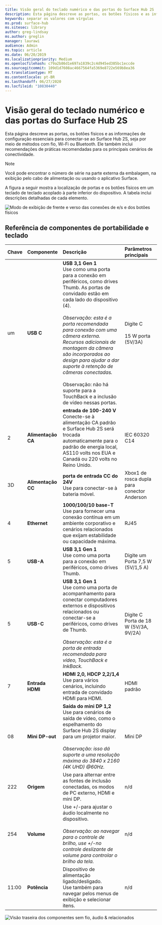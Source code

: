 ```yaml
---
title: Visão geral do teclado numérico e das portas do Surface Hub 2S
description: Esta página descreve as portas, os botões físicos e as informações de configuração essenciais para a conexão com o Surface Hub 2S.
keywords: separar os valores com vírgulas
ms.prod: surface-hub
ms.sitesec: library
author: greg-lindsay
ms.author: greglin
manager: laurawi
audience: Admin
ms.topic: article
ms.date: 06/20/2019
ms.localizationpriority: Medium
ms.openlocfilehash: c79a2b86d1e697a1839c2c4d945ed385bc1eccde
ms.sourcegitcommit: 109d1d7608ac4667564fa5369e8722e569b8ea36
ms.translationtype: MT
ms.contentlocale: pt-BR
ms.lasthandoff: 06/27/2020
ms.locfileid: "10830440"
---
```

# Visão geral do teclado numérico e das portas do Surface Hub 2S

Esta página descreve as portas, os botões físicos e as informações de configuração essenciais para conectar-se ao Surface Hub 2S, seja por meio de métodos com fio, Wi-Fi ou Bluetooth. Ele também inclui recomendações de práticas recomendadas para os principais cenários de conectividade.

> [!NOTE]
> Você pode encontrar o número de série na parte externa da embalagem, na exibição pelo cabo de alimentação ou usando o aplicativo Surface. 

A figura a seguir mostra a localização de portas e os botões físicos em um teclado de teclado acoplado à parte inferior do dispositivo. A tabela inclui descrições detalhadas de cada elemento.

 ![Modo de exibição de frente e verso das conexões de e/s e dos botões físicos](images/hub2s-schematic.png)

## Referência de componentes de portabilidade e teclado

|**Chave**|**Componente**|**Descrição**|**Parâmetros principais**|
|:--- |:--------- |:----------- |:-------------- |
| um | **USB C** | **USB 3,1 Gen 1** <br> Use como uma porta para a conexão em periféricos, como drives Thumb. As portas de convidado estão em cada lado do dispositivo (4).<br> <br> *Observação: esta é a porta recomendada para conexão com uma câmera externa. Recursos adicionais de montagem da câmera são incorporados ao design para ajudar a dar suporte à retenção de câmeras conectadas.*<br> <br> Observação: não há suporte para a TouchBack e a inclusão de vídeo nessas portas. | Digite C <br> <br> 15 W porta (5V/3A)       |
| 2 | **Alimentação CA** | **entrada de 100-240 V** <br> Conecte-se à alimentação CA padrão e Surface Hub 2S será trocada automaticamente para o padrão de energia local, AS110 volts nos EUA e Canadá ou 220 volts no Reino Unido. | IEC 60320 C14 |
| 3D | **Alimentação CC** | **porta de entrada CC do 24V** <br> Use para conectar-se à bateria móvel. | Xbox1 de rosca dupla para conector Anderson |
| 4 | **Ethernet** | **1000/100/10 base-T** <br> Use para fornecer uma conexão contínua em um ambiente corporativo e cenários relacionados que exijam estabilidade ou capacidade máxima. | RJ45 |
| 5 | **USB-A** | **USB 3,1 Gen 1** <br> Use como uma porta para a conexão em periféricos, como drives Thumb. | Digite um<br>Porta 7,5 W (5V/1,5 A) |
| 5 | **USB-C** | **USB 3,1 Gen 1** <br> Use como uma porta de acompanhamento para conectar computadores externos e dispositivos relacionados ou conectar-se a periféricos, como drives de Thumb.<br> <br> *Observação: esta é a porta de entrada recomendada para vídeo, TouchBack e InkBack.* | Digite C <br> Porta de 18 W (5V/3A, 9V/2A) |
| 7 | **Entrada HDMI** | **HDMI 2,0, HDCP 2,2/1,4** <br> Use para vários cenários, incluindo entrada de convidado HDMI para HDMI. | HDMI padrão |
| 08 | **Mini DP-out** | **Saída do mini DP 1,2** <br> Use para cenários de saída de vídeo, como o espelhamento do Surface Hub 2S display para um projetor maior.<br> <br> *Observação: isso dá suporte a uma resolução máxima do 3840 x 2160 (4K UHD) @60Hz.* | Mini DP |
| 222 | **Origem**  | Use para alternar entre as fontes de inclusão conectadas, os modos de PC externo, HDMI e mini DP. | n/d |
| 254 | **Volume** | Use +/-para ajustar o áudio localmente no dispositivo. <br> <br> *Observação: ao navegar para o controle de brilho, use +/-no controle deslizante de volume para controlar o brilho da tela.* | n/d |
| 11:00 | **Potência** | Dispositivo de alimentação ligado/desligado. <br> Use também para navegar pelos menus de exibição e selecionar itens. | n/d |

 ![Visão traseira dos componentes sem fio, áudio & relacionados](images/hub2s-rear.png)
